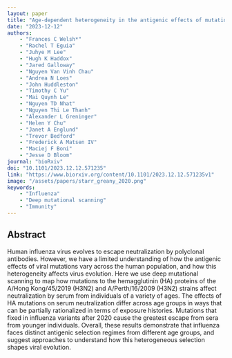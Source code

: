 ```yaml
---
layout: paper
title: "Age-dependent heterogeneity in the antigenic effects of mutations to influenza hemagglutinin"
date: "2023-12-12"
authors: 
    - "Frances C Welsh*"
    - "Rachel T Eguia"
    - "Juhye M Lee"
    - "Hugh K Haddox"
    - "Jared Galloway"
    - "Nguyen Van Vinh Chau"
    - "Andrea N Loes"
    - "John Huddleston"
    - "Timothy C Yu"
    - "Mai Quynh Le"
    - "Nguyen TD Nhat"
    - "Nguyen Thi Le Thanh"
    - "Alexander L Greninger"
    - "Helen Y Chu"
    - "Janet A Englund"
    - "Trevor Bedford"
    - "Frederick A Matsen IV"
    - "Maciej F Boni"
    - "Jesse D Bloom"
journal: "bioRxiv"
doi: "10.1101/2023.12.12.571235"
link: "https://www.biorxiv.org/content/10.1101/2023.12.12.571235v1"
image: "/assets/papers/starr_greany_2020.png"
keywords:
    - "Influenza"
    - "Deep mutational scanning"
    - "Immunity"
---
```


## Abstract

Human influenza virus evolves to escape neutralization by polyclonal antibodies. However, we have a limited understanding of how the antigenic effects of viral mutations vary across the human population, and how this heterogeneity affects virus evolution. Here we use deep mutational scanning to map how mutations to the hemagglutinin (HA) proteins of the A/Hong Kong/45/2019 (H3N2) and A/Perth/16/2009 (H3N2) strains affect neutralization by serum from individuals of a variety of ages. The effects of HA mutations on serum neutralization differ across age groups in ways that can be partially rationalized in terms of exposure histories. Mutations that fixed in influenza variants after 2020 cause the greatest escape from sera from younger individuals. Overall, these results demonstrate that influenza faces distinct antigenic selection regimes from different age groups, and suggest approaches to understand how this heterogeneous selection shapes viral evolution.